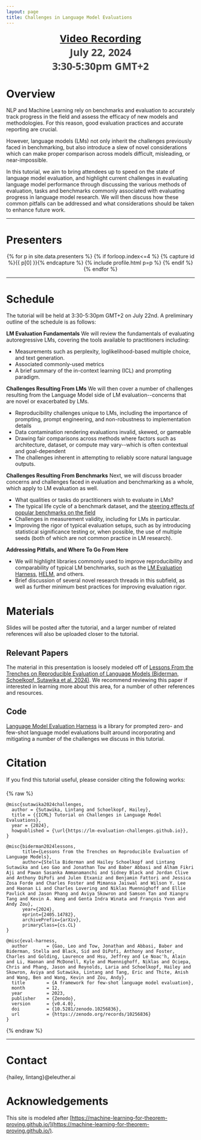 ```yaml
---
layout: page
title: Challenges in Language Model Evaluations
---
```

<head>
  <link rel="icon" type="image/svg+xml" href="./img/ICML-logo.svg">
</head>
<div class="venue" style="font-size: 27px; display: block; font-family: 'Open Sans', 'Helvetica Neue', Helvetica, Arial, sans-serif; font-weight: 300; color: #404040; text-align: center;">
  <a target="_blank" href="https://icml.cc/virtual/2024/tutorial/35227"><strong>Video Recording</strong></a>
  <br>
  <strong>July 22, 2024<br>3:30-5:30pm GMT+2</strong>
</div>



<div class="sharethis-inline-share-buttons"></div>
<meta name="thumbnail" content="./img/ICML-logo.svg" />


# Overview

NLP and Machine Learning rely on benchmarks and evaluation to accurately track progress in the field and assess the efficacy of new models and methodologies. For this reason, good evaluation practices and accurate reporting are crucial. 

However, language models (LMs) not only inherit the challenges previously faced in benchmarking, but also introduce a slew of novel considerations which can make proper comparison across models difficult, misleading, or near-impossible. 

In this tutorial, we aim to bring attendees up to speed on the state of language model evaluation, and highlight current challenges in evaluating language model performance through discussing the various methods of evaluation, tasks and benchmarks commonly associated with evaluating progress in language model research. We will then discuss how these common pitfalls can be addressed and what considerations should be taken to enhance future work. 

<hr>


# Presenters
<!-- <div class="container" style="margin-top: 25px;margin-bottom: 25px;"> -->
<div align="center">
  <!--  <div class="row"> -->
    {% for p in site.data.presenters %}
    {% if forloop.index<=4 %}
    {% capture id %}{{ p[0] }}{% endcapture %}
    {% include profile.html p=p %}
    {% endif %}
    {% endfor %}
<!--   </div> -->
<!--   <div class="row">
    {% for p in site.data.presenters %}
    {% capture id %}{{ p[0] }}{% endcapture %}
    {% if forloop.index>4 and forloop.index<=7%}
    {% include profile.html p=p %}
    {% endif %}
    {% endfor %}
  </div> -->
</div>
<hr>

<!-- # Panelists
<div class="container" style="margin-top: 20px;margin-bottom: 0px;">
  <div class="row">
    {% for p in site.data.panelists %}
    {% if forloop.index<=5 %}
    {% capture id %}{{ p[0] }}{% endcapture %}
    {% include profile.html p=p %}
    {% endif %}
    {% endfor %}
  </div>
  <div class="row">
    {% for p in site.data.panelists %}
    {% capture id %}{{ p[0] }}{% endcapture %}
    {% if forloop.index>5 and forloop.index<=10%}
    {% include profile.html p=p %}
    {% endif %}
    {% endfor %}
  </div>
  <div class="row">
    {% for p in site.data.panelists %}
    {% capture id %}{{ p[0] }}{% endcapture %}
    {% if forloop.index>10%}
    {% include profile.html p=p %}
    {% endif %}
    {% endfor %}
  </div>
</div>
<hr> -->

# Schedule

The tutorial will be held at 3:30-5:30pm GMT+2 on July 22nd. A preliminary outline of the schedule is as follows:

**LM Evaluation Fundamentals**
We will review the fundamentals of evaluating autoregressive LMs, covering the tools available to practitioners including: 
- Measurements such as perplexity, loglikelihood-based multiple choice, and text generation.
- Associated commonly-used metrics 
- A brief summary of the in-context learning (ICL) and prompting paradigm.

**Challenges Resulting From LMs**
We will then cover a number of challenges resulting from the Language Model side of LM evaluation--concerns that are novel or exacerbated by LMs.
- Reproducibility challenges unique to LMs, including the importance of prompting, prompt engineering, and non-robustness to implementation details
- Data contamination rendering evaluations invalid, skewed, or gameable
- Drawing fair comparisons across methods where factors such as architecture, dataset, or compute may vary--which is often contextual and goal-dependent
- The challenges inherent in attempting to reliably score natural language outputs. 

**Challenges Resulting From Benchmarks**
Next, we will discuss broader concerns and challenges faced in evaluation and benchmarking as a whole, which apply to LM evaluation as well.
- What qualities or tasks do practitioners wish to evaluate in LMs?
- The typical life cycle of a benchmark dataset, and the [steering effects of popular benchmarks on the field](https://arxiv.org/abs/2107.07002)
- Challenges in measurement validity, including for LMs in particular.
- Improving the rigor of typical evaluation setups, such as by introducing statistical significance testing or, when possible, the use of multiple seeds (both of which are not common practice in LM research).

**Addressing Pitfalls, and Where To Go From Here**
- We will highlight libraries commonly used to improve reproducibility and comparability of typical LM benchmarks, such as the [LM Evaluation Harness](https://github.com/EleutherAI/lm-evaluation-harness), [HELM](https://github.com/stanford-crfm/helm), and others.
- Brief discussion of several novel research threads in this subfield, as well as further minimum best practices for improving evaluation rigor.

# Materials

Slides will be posted after the tutorial, and a larger number of related references will also be uploaded closer to the tutorial.

## Relevant Papers

The material in this presentation is loosely modeled off of [Lessons From the Trenches on Reproducible Evaluation of Language Models (Biderman, Schoelkopf, Sutawika et al. 2024)](https://arxiv.org/abs/2405.14782). We recommend reviewing this paper if interested in learning more about this area, for a number of other references and resources.

## Code

[Language Model Evaluation Harness](https://github.com/EleutherAI/lm-evaluation-harness) is a library for prompted zero- and few-shot language model evaluations built around incorporating and mitigating a number of the challenges we discuss in this tutorial.


# Citation

<p>If you find this tutorial useful, please consider citing the following works:</p>
<div class="container" style="margin-top: 20px;margin-bottom: 0px;">
{% raw %}
<pre><code>@misc{sutawika2024challenges,
  author = {Sutawika, Lintang and Schoelkopf, Hailey},
  title = {{ICML} Tutorial on Challenges in Language Model Evaluations},
  year = {2024},
  howpublished = {\url{https://lm-evaluation-challenges.github.io}},
}</code></pre>

<pre><code>@misc{biderman2024lessons,
      title={Lessons from the Trenches on Reproducible Evaluation of Language Models}, 
      author={Stella Biderman and Hailey Schoelkopf and Lintang Sutawika and Leo Gao and Jonathan Tow and Baber Abbasi and Alham Fikri Aji and Pawan Sasanka Ammanamanchi and Sidney Black and Jordan Clive and Anthony DiPofi and Julen Etxaniz and Benjamin Fattori and Jessica Zosa Forde and Charles Foster and Mimansa Jaiswal and Wilson Y. Lee and Haonan Li and Charles Lovering and Niklas Muennighoff and Ellie Pavlick and Jason Phang and Aviya Skowron and Samson Tan and Xiangru Tang and Kevin A. Wang and Genta Indra Winata and François Yvon and Andy Zou},
      year={2024},
      eprint={2405.14782},
      archivePrefix={arXiv},
      primaryClass={cs.CL}
}</code></pre>

<pre><code>@misc{eval-harness,
  author       = {Gao, Leo and Tow, Jonathan and Abbasi, Baber and Biderman, Stella and Black, Sid and DiPofi, Anthony and Foster, Charles and Golding, Laurence and Hsu, Jeffrey and Le Noac'h, Alain and Li, Haonan and McDonell, Kyle and Muennighoff, Niklas and Ociepa, Chris and Phang, Jason and Reynolds, Laria and Schoelkopf, Hailey and Skowron, Aviya and Sutawika, Lintang and Tang, Eric and Thite, Anish and Wang, Ben and Wang, Kevin and Zou, Andy},
  title        = {A framework for few-shot language model evaluation},
  month        = 12,
  year         = 2023,
  publisher    = {Zenodo},
  version      = {v0.4.0},
  doi          = {10.5281/zenodo.10256836},
  url          = {https://zenodo.org/records/10256836}
}</code></pre>
{% endraw %}
</div>
<hr>

# Contact

{hailey, lintang}@eleuther.ai

# Acknowledgements

This site is modeled after [https://machine-learning-for-theorem-proving.github.io/](https://machine-learning-for-theorem-proving.github.io/).
